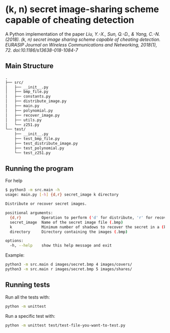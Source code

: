# (k, n) secret image-sharing scheme capable of cheating detection

A Python implementation of the paper *Liu, Y.-X., Sun, Q.-D., & Yang, C.-N. (2018). (k, n) secret image sharing scheme capable of cheating detection. EURASIP Journal on Wireless Communications and Networking, 2018(1), 72. doi:10.1186/s13638-018-1084-7*

## Main Structure 

```txt
.
├── src/
│   ├── __init__.py
│   ├── bmp_file.py
│   ├── constants.py
│   ├── distribute_image.py
│   ├── main.py
│   ├── polynomial.py
│   ├── recover_image.py
│   ├── utils.py
│   └── z251.py
└── test/
    ├── __init__.py
    ├── test_bmp_file.py
    ├── test_distribute_image.py
    ├── test_polynomial.py
    └── test_z251.py
```


## Running the program

For help

```bash
$ python3 -m src.main -h
usage: main.py [-h] {d,r} secret_image k directory

Distribute or recover secret images.

positional arguments:
  {d,r}         Operation to perform ('d' for distribute, 'r' for recover)
  secret_image  Name of the secret image file (.bmp)
  k             Minimum number of shadows to recover the secret in a (k, n) scheme
  directory     Directory containing the images (.bmp)

options:
  -h, --help    show this help message and exit
```

Example:

```bash
python3 -m src.main d images/secret.bmp 4 images/covers/
python3 -m src.main r images/secret.bmp 5 images/shares/ 
```

## Running tests

Run all the tests with:

```bash
python -m unittest
```

Run a specific test with:

```bash
python -m unittest test/test-file-you-want-to-test.py
```